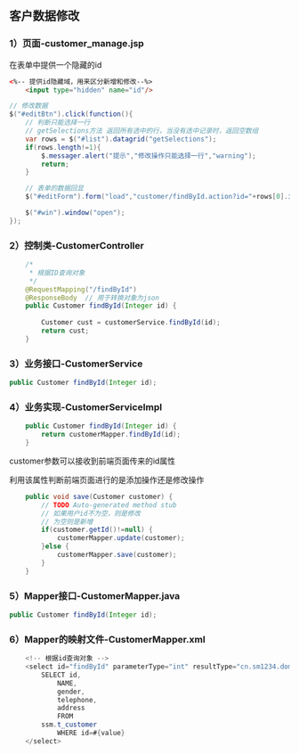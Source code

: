 ## 客户数据修改

### 1）页面-customer_manage.jsp

在表单中提供一个隐藏的id

```html
<%-- 提供id隐藏域，用来区分新增和修改--%>
    <input type="hidden" name="id"/>
```



```java
// 修改数据
$("#editBtn").click(function(){
    // 判断只能选择一行
    // getSelections方法 返回所有选中的行，当没有选中记录时，返回空数组
    var rows = $("#list").datagrid("getSelections");
    if(rows.length!=1){
        $.messager.alert("提示","修改操作只能选择一行","warning");
        return;
    }

    // 表单的数据回显
    $("#editForm").form("load","customer/findById.action?id="+rows[0].id);

    $("#win").window("open");
});
```



### 2）控制类-CustomerController

```java
	/*
	 * 根据ID查询对象
	 */
	@RequestMapping("/findById")
	@ResponseBody  // 用于转换对象为json
	public Customer findById(Integer id) {
		
		Customer cust = customerService.findById(id);
		return cust;
	}
```



### 3）业务接口-CustomerService

```java
public Customer findById(Integer id);
```



### 4）业务实现-CustomerServiceImpl

```java
	public Customer findById(Integer id) {
		return customerMapper.findById(id);
	}
```

customer参数可以接收到前端页面传来的id属性

利用该属性判断前端页面进行的是添加操作还是修改操作

```java
    public void save(Customer customer) {
        // TODO Auto-generated method stub
        // 如果用户id不为空，则是修改
        // 为空则是新增
        if(customer.getId()!=null) {
            customerMapper.update(customer);
        }else {
            customerMapper.save(customer);
        }
    }
```



### 5）Mapper接口-CustomerMapper.java

```java
public Customer findById(Integer id);
```



### 6）Mapper的映射文件-CustomerMapper.xml

```java
	<!-- 根据id查询对象 -->
	<select id="findById" parameterType="int" resultType="cn.sm1234.domain.Customer">
		SELECT id,
			NAME,
			gender,
			telephone,
			address
			FROM
		ssm.t_customer
			WHERE id=#{value}
	</select>
```

